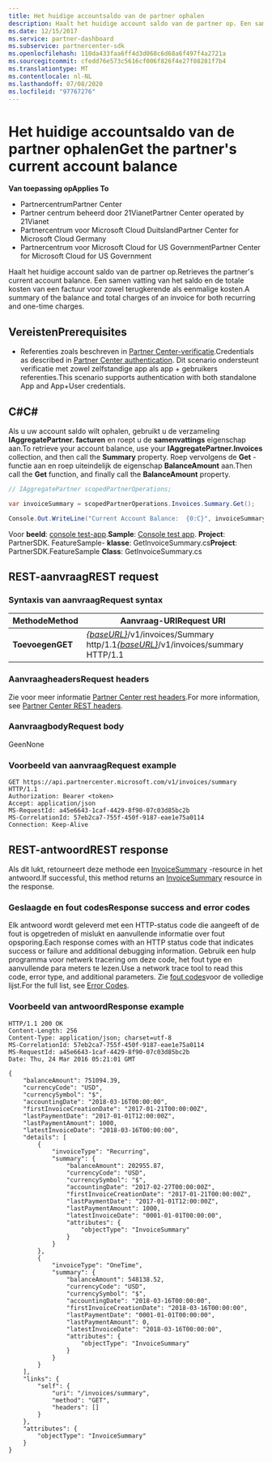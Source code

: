 ```yaml
---
title: Het huidige accountsaldo van de partner ophalen
description: Haalt het huidige account saldo van de partner op. Een samen vatting van het saldo en de totale kosten van een factuur voor zowel terugkerende als eenmalige kosten.
ms.date: 12/15/2017
ms.service: partner-dashboard
ms.subservice: partnercenter-sdk
ms.openlocfilehash: 110da433faa6ff4d3d068c6d68a6f497f4a2721a
ms.sourcegitcommit: cfedd76e573c5616cf006f826f4e27f08281f7b4
ms.translationtype: MT
ms.contentlocale: nl-NL
ms.lasthandoff: 07/08/2020
ms.locfileid: "97767276"
---
```

# <a name="get-the-partners-current-account-balance"></a><span data-ttu-id="93943-104">Het huidige accountsaldo van de partner ophalen</span><span class="sxs-lookup"><span data-stu-id="93943-104">Get the partner's current account balance</span></span>

<span data-ttu-id="93943-105">**Van toepassing op**</span><span class="sxs-lookup"><span data-stu-id="93943-105">**Applies To**</span></span>

- <span data-ttu-id="93943-106">Partnercentrum</span><span class="sxs-lookup"><span data-stu-id="93943-106">Partner Center</span></span>
- <span data-ttu-id="93943-107">Partner centrum beheerd door 21Vianet</span><span class="sxs-lookup"><span data-stu-id="93943-107">Partner Center operated by 21Vianet</span></span>
- <span data-ttu-id="93943-108">Partnercentrum voor Microsoft Cloud Duitsland</span><span class="sxs-lookup"><span data-stu-id="93943-108">Partner Center for Microsoft Cloud Germany</span></span>
- <span data-ttu-id="93943-109">Partnercentrum voor Microsoft Cloud for US Government</span><span class="sxs-lookup"><span data-stu-id="93943-109">Partner Center for Microsoft Cloud for US Government</span></span>

<span data-ttu-id="93943-110">Haalt het huidige account saldo van de partner op.</span><span class="sxs-lookup"><span data-stu-id="93943-110">Retrieves the partner's current account balance.</span></span> <span data-ttu-id="93943-111">Een samen vatting van het saldo en de totale kosten van een factuur voor zowel terugkerende als eenmalige kosten.</span><span class="sxs-lookup"><span data-stu-id="93943-111">A summary of the balance and total charges of an invoice for both recurring and one-time charges.</span></span>

## <a name="prerequisites"></a><span data-ttu-id="93943-112">Vereisten</span><span class="sxs-lookup"><span data-stu-id="93943-112">Prerequisites</span></span>

- <span data-ttu-id="93943-113">Referenties zoals beschreven in [Partner Center-verificatie](partner-center-authentication.md).</span><span class="sxs-lookup"><span data-stu-id="93943-113">Credentials as described in [Partner Center authentication](partner-center-authentication.md).</span></span> <span data-ttu-id="93943-114">Dit scenario ondersteunt verificatie met zowel zelfstandige app als app + gebruikers referenties.</span><span class="sxs-lookup"><span data-stu-id="93943-114">This scenario supports authentication with both standalone App and App+User credentials.</span></span>

## <a name="c"></a><span data-ttu-id="93943-115">C\#</span><span class="sxs-lookup"><span data-stu-id="93943-115">C\#</span></span>

<span data-ttu-id="93943-116">Als u uw account saldo wilt ophalen, gebruikt u de verzameling **IAggregatePartner. facturen** en roept u de **samenvattings** eigenschap aan.</span><span class="sxs-lookup"><span data-stu-id="93943-116">To retrieve your account balance, use your **IAggregatePartner.Invoices** collection, and then call the **Summary** property.</span></span> <span data-ttu-id="93943-117">Roep vervolgens de **Get** -functie aan en roep uiteindelijk de eigenschap **BalanceAmount** aan.</span><span class="sxs-lookup"><span data-stu-id="93943-117">Then call the **Get** function, and finally call the **BalanceAmount** property.</span></span>

``` csharp
// IAggregatePartner scopedPartnerOperations;

var invoiceSummary = scopedPartnerOperations.Invoices.Summary.Get();

Console.Out.WriteLine("Current Account Balance:  {0:C}", invoiceSummary.BalanceAmount);
```

<span data-ttu-id="93943-118">Voor **beeld**: [console test-app](console-test-app.md).</span><span class="sxs-lookup"><span data-stu-id="93943-118">**Sample**: [Console test app](console-test-app.md).</span></span> <span data-ttu-id="93943-119">**Project**: PartnerSDK. FeatureSample- **klasse**: GetInvoiceSummary.cs</span><span class="sxs-lookup"><span data-stu-id="93943-119">**Project**: PartnerSDK.FeatureSample **Class**: GetInvoiceSummary.cs</span></span>

## <a name="rest-request"></a><span data-ttu-id="93943-120">REST-aanvraag</span><span class="sxs-lookup"><span data-stu-id="93943-120">REST request</span></span>

### <a name="request-syntax"></a><span data-ttu-id="93943-121">Syntaxis van aanvraag</span><span class="sxs-lookup"><span data-stu-id="93943-121">Request syntax</span></span>

| <span data-ttu-id="93943-122">Methode</span><span class="sxs-lookup"><span data-stu-id="93943-122">Method</span></span>  | <span data-ttu-id="93943-123">Aanvraag-URI</span><span class="sxs-lookup"><span data-stu-id="93943-123">Request URI</span></span>                                                              |
|---------|--------------------------------------------------------------------------|
| <span data-ttu-id="93943-124">**Toevoegen**</span><span class="sxs-lookup"><span data-stu-id="93943-124">**GET**</span></span> | <span data-ttu-id="93943-125">[*{baseURL}*](partner-center-rest-urls.md)/v1/invoices/Summary http/1.1</span><span class="sxs-lookup"><span data-stu-id="93943-125">[*{baseURL}*](partner-center-rest-urls.md)/v1/invoices/summary HTTP/1.1</span></span>  |

### <a name="request-headers"></a><span data-ttu-id="93943-126">Aanvraagheaders</span><span class="sxs-lookup"><span data-stu-id="93943-126">Request headers</span></span>

<span data-ttu-id="93943-127">Zie voor meer informatie [Partner Center rest headers](headers.md).</span><span class="sxs-lookup"><span data-stu-id="93943-127">For more information, see [Partner Center REST headers](headers.md).</span></span>

### <a name="request-body"></a><span data-ttu-id="93943-128">Aanvraagbody</span><span class="sxs-lookup"><span data-stu-id="93943-128">Request body</span></span>

<span data-ttu-id="93943-129">Geen</span><span class="sxs-lookup"><span data-stu-id="93943-129">None</span></span>

### <a name="request-example"></a><span data-ttu-id="93943-130">Voorbeeld van aanvraag</span><span class="sxs-lookup"><span data-stu-id="93943-130">Request example</span></span>

```http
GET https://api.partnercenter.microsoft.com/v1/invoices/summary HTTP/1.1
Authorization: Bearer <token>
Accept: application/json
MS-RequestId: a45e6643-1caf-4429-8f90-07c03d85bc2b
MS-CorrelationId: 57eb2ca7-755f-450f-9187-eae1e75a0114
Connection: Keep-Alive
```

## <a name="rest-response"></a><span data-ttu-id="93943-131">REST-antwoord</span><span class="sxs-lookup"><span data-stu-id="93943-131">REST response</span></span>

<span data-ttu-id="93943-132">Als dit lukt, retourneert deze methode een [InvoiceSummary](invoice-resources.md#invoicesummary) -resource in het antwoord.</span><span class="sxs-lookup"><span data-stu-id="93943-132">If successful, this method returns an [InvoiceSummary](invoice-resources.md#invoicesummary) resource in the response.</span></span>

### <a name="response-success-and-error-codes"></a><span data-ttu-id="93943-133">Geslaagde en fout codes</span><span class="sxs-lookup"><span data-stu-id="93943-133">Response success and error codes</span></span>

<span data-ttu-id="93943-134">Elk antwoord wordt geleverd met een HTTP-status code die aangeeft of de fout is opgetreden of mislukt en aanvullende informatie over fout opsporing.</span><span class="sxs-lookup"><span data-stu-id="93943-134">Each response comes with an HTTP status code that indicates success or failure and additional debugging information.</span></span> <span data-ttu-id="93943-135">Gebruik een hulp programma voor netwerk tracering om deze code, het fout type en aanvullende para meters te lezen.</span><span class="sxs-lookup"><span data-stu-id="93943-135">Use a network trace tool to read this code, error type, and additional parameters.</span></span> <span data-ttu-id="93943-136">Zie [fout codes](error-codes.md)voor de volledige lijst.</span><span class="sxs-lookup"><span data-stu-id="93943-136">For the full list, see [Error Codes](error-codes.md).</span></span>

### <a name="response-example"></a><span data-ttu-id="93943-137">Voorbeeld van antwoord</span><span class="sxs-lookup"><span data-stu-id="93943-137">Response example</span></span>

```http
HTTP/1.1 200 OK
Content-Length: 256
Content-Type: application/json; charset=utf-8
MS-CorrelationId: 57eb2ca7-755f-450f-9187-eae1e75a0114
MS-RequestId: a45e6643-1caf-4429-8f90-07c03d85bc2b
Date: Thu, 24 Mar 2016 05:21:01 GMT

{
    "balanceAmount": 751094.39,
    "currencyCode": "USD",
    "currencySymbol": "$",
    "accountingDate": "2018-03-16T00:00:00",
    "firstInvoiceCreationDate": "2017-01-21T00:00:00Z",
    "lastPaymentDate": "2017-01-01T12:00:00Z",
    "lastPaymentAmount": 1000,
    "latestInvoiceDate": "2018-03-16T00:00:00",
    "details": [
        {
            "invoiceType": "Recurring",
            "summary": {
                "balanceAmount": 202955.87,
                "currencyCode": "USD",
                "currencySymbol": "$",
                "accountingDate": "2017-02-27T00:00:00Z",
                "firstInvoiceCreationDate": "2017-01-21T00:00:00Z",
                "lastPaymentDate": "2017-01-01T12:00:00Z",
                "lastPaymentAmount": 1000,
                "latestInvoiceDate": "0001-01-01T00:00:00",
                "attributes": {
                    "objectType": "InvoiceSummary"
                }
            }
        },
        {
            "invoiceType": "OneTime",
            "summary": {
                "balanceAmount": 548138.52,
                "currencyCode": "USD",
                "currencySymbol": "$",
                "accountingDate": "2018-03-16T00:00:00",
                "firstInvoiceCreationDate": "2018-03-16T00:00:00",
                "lastPaymentDate": "0001-01-01T00:00:00",
                "lastPaymentAmount": 0,
                "latestInvoiceDate": "2018-03-16T00:00:00",
                "attributes": {
                    "objectType": "InvoiceSummary"
                }
            }
        }
    ],
    "links": {
        "self": {
            "uri": "/invoices/summary",
            "method": "GET",
            "headers": []
        }
    },
    "attributes": {
        "objectType": "InvoiceSummary"
    }
}
```
